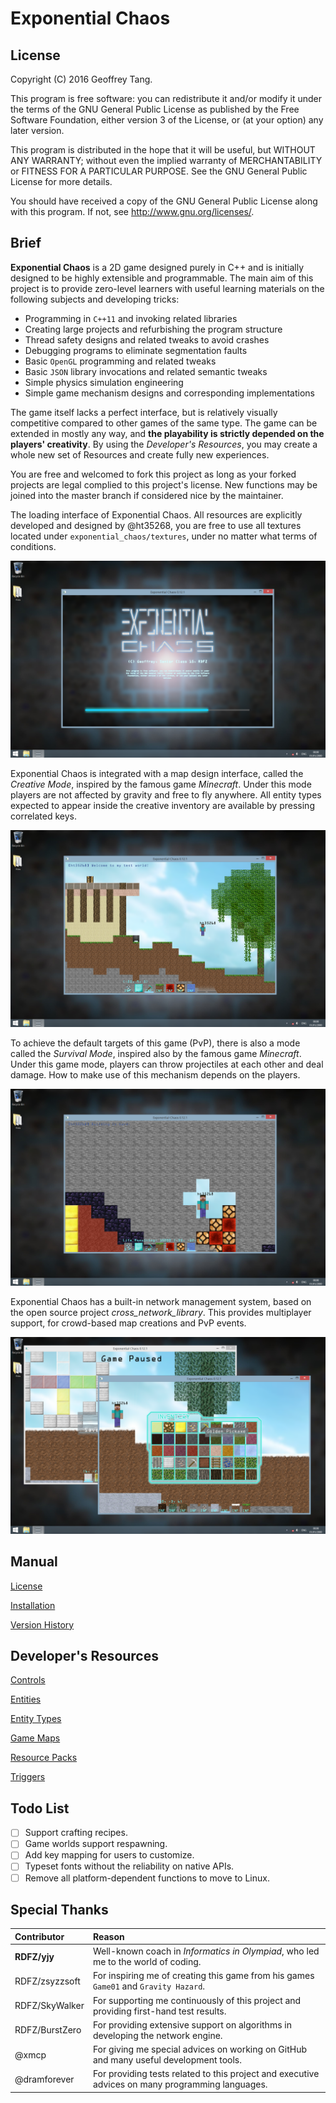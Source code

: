
# Exponential Chaos

## License

Copyright (C) 2016  Geoffrey Tang.

This program is free software: you can redistribute it and/or modify
it under the terms of the GNU General Public License as published by
the Free Software Foundation, either version 3 of the License, or
(at your option) any later version.

This program is distributed in the hope that it will be useful,
but WITHOUT ANY WARRANTY; without even the implied warranty of
MERCHANTABILITY or FITNESS FOR A PARTICULAR PURPOSE.  See the
GNU General Public License for more details.

You should have received a copy of the GNU General Public License
along with this program. If not, see <http://www.gnu.org/licenses/>.

## Brief

**Exponential Chaos** is a 2D game designed purely in C++ and is initially
designed to be highly extensible and programmable. The main aim of this project
is to provide zero-level learners with useful learning materials on the following
subjects and developing tricks:

 * Programming in `C++11` and invoking related libraries
 * Creating large projects and refurbishing the program structure
 * Thread safety designs and related tweaks to avoid crashes
 * Debugging programs to eliminate segmentation faults
 * Basic `OpenGL` programming and related tweaks
 * Basic `JSON` library invocations and related semantic tweaks
 * Simple physics simulation engineering
 * Simple game mechanism designs and corresponding implementations

The game itself lacks a perfect interface, but is relatively visually competitive
compared to other games of the same type. The game can be extended in mostly
any way, and **the playability is strictly depended on the players' creativity**.
By using the *Developer's Resources*, you may create a whole new set of Resources
and create fully new experiences.

You are free and welcomed to fork this project as long as your forked projects
are legal complied to this project's license. New functions may be joined into
the master branch if considered nice by the maintainer.

The loading interface of Exponential Chaos. All resources are explicitly
developed and designed by @ht35268, you are free to use all textures located
under `exponential_chaos/textures`, under no matter what terms of conditions.

![Main menu](./documentation/img_load.png)

Exponential Chaos is integrated with a map design interface, called the *Creative
Mode*, inspired by the famous game *Minecraft*. Under this mode players are not
affected by gravity and free to fly anywhere. All entity types expected to
appear inside the creative inventory are available by pressing correlated keys.

![Creative Mode](./documentation/img_creative.png)

To achieve the default targets of this game (PvP), there is also a mode called
the *Survival Mode*, inspired also by the famous game *Minecraft*. Under this
game mode, players can throw projectiles at each other and deal damage. How to
make use of this mechanism depends on the players.

![Survival Mode](./documentation/img_survival.png)

Exponential Chaos has a built-in network management system, based on the open
source project *cross_network_library*. This provides multiplayer support, for
crowd-based map creations and PvP events.

![Multiplayer](./documentation/img_multiplayer.png)

## Manual

[License](./documentation/license.md)

[Installation](./documentation/installation.md)

[Version History](./documentation/updates.md)

## Developer's Resources

[Controls](./documentation/controls.md)

[Entities](./documentation/entities.md)

[Entity Types](./documentation/entitytypes.md)

[Game Maps](./documentation/gamemaps.md)

[Resource Packs](./documentation/resourcepacks.md)

[Triggers](./documentation/triggers.md)

## Todo List

 - [ ] Support crafting recipes.
 - [ ] Game worlds support respawning.
 - [ ] Add key mapping for users to customize.
 - [ ] Typeset fonts without the reliability on native APIs.
 - [ ] Remove all platform-dependent functions to move to Linux.

## Special Thanks

| Contributor    | Reason                                                                                           |
| :------------- | :----------------------------------------------------------------------------------------------- |
| **RDFZ/yjy**   | Well-known coach in *Informatics in Olympiad*, who led me to the world of coding.                |
| RDFZ/zsyzzsoft | For inspiring me of creating this game from his games ```Game01``` and ```Gravity Hazard```.     |
| RDFZ/SkyWalker | For supporting me continuously of this project and providing first-hand test results.            |
| RDFZ/BurstZero | For providing extensive support on algorithms in developing the network engine.                  |
| @xmcp          | For giving me special advices on working on GitHub and many useful development tools.            |
| @dramforever   | For providing tests related to this project and executive advices on many programming languages. |
